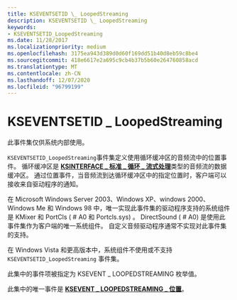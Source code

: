 ```yaml
---
title: KSEVENTSETID \_ LoopedStreaming
description: KSEVENTSETID \_ LoopedStreaming
keywords:
- KSEVENTSETID_LoopedStreaming
ms.date: 11/28/2017
ms.localizationpriority: medium
ms.openlocfilehash: 3175ea943d389d0d60f169dd51b40d8eb59c8be4
ms.sourcegitcommit: 418e6617e2a695c9cb4b37b5b60e264760858acd
ms.translationtype: MT
ms.contentlocale: zh-CN
ms.lasthandoff: 12/07/2020
ms.locfileid: "96799199"
---
```

# <a name="kseventsetid_loopedstreaming"></a>KSEVENTSETID \_ LoopedStreaming


此事件集仅供系统内部使用。

`KSEVENTSETID_LoopedStreaming`事件集定义使用循环缓冲区的音频流中的位置事件。 循环缓冲区是 [**KSINTERFACE \_ 标准 \_ 循环 \_ 流式处理**](../stream/ksinterface-standard-looped-streaming.md)类型的音频流的数据缓冲区。 通过位置事件，当音频流到达循环缓冲区中的指定位置时，客户端可以接收来自驱动程序的通知。

在 Microsoft Windows Server 2003、Windows XP、windows 2000、Windows Me 和 Windows 98 中，唯一实现此事件集的驱动程序支持的系统组件是 KMixer 和 PortCls ( # A0 和 Portcls.sys) 。 DirectSound ( # A0) 是使用此事件集作为客户端的唯一系统组件。 自定义音频驱动程序通常不实现对此事件集的支持。

在 Windows Vista 和更高版本中，系统组件不使用或不支持 `KSEVENTSETID_LoopedStreaming` 事件集。

此集中的事件项被指定为 KSEVENT \_ LOOPEDSTREAMING 枚举值。

此集中的唯一事件是 [**KSEVENT \_ LOOPEDSTREAMING \_ 位置**](ksevent-loopedstreaming-position.md)。

 

